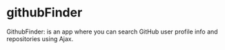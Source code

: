 # githubFinder
GithubFinder: is an app where you can search GitHub user profile info and repositories using Ajax.

